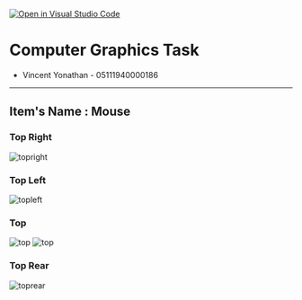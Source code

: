 [![Open in Visual Studio Code](https://classroom.github.com/assets/open-in-vscode-f059dc9a6f8d3a56e377f745f24479a46679e63a5d9fe6f495e02850cd0d8118.svg)](https://classroom.github.com/online_ide?assignment_repo_id=5692377&assignment_repo_type=AssignmentRepo)

# Computer Graphics Task

* Vincent Yonathan    - 05111940000186
---

## Item's Name : Mouse
### Top Right
![topright](./screenshot/topright.jpg)

### Top Left
![topleft](./screenshot/topleft.jpg)

### Top
![top](./screenshot/top.jpg)
![top](./screenshot/top1.jpg)

### Top Rear
![toprear](./screenshot/toprear.jpg)
